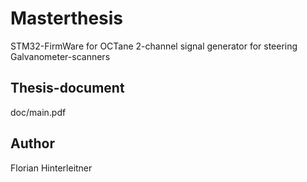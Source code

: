 # Masterthesis
STM32-FirmWare for OCTane
2-channel signal generator for steering Galvanometer-scanners

## Thesis-document
doc/main.pdf

## Author
Florian Hinterleitner